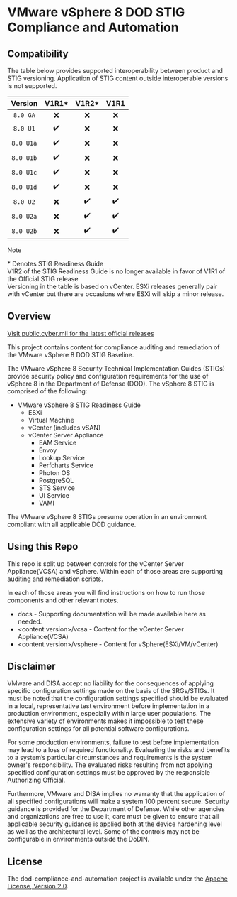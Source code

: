 # VMware vSphere 8 DOD STIG Compliance and Automation

## Compatibility
The table below provides supported interoperability between product and STIG versioning. Application of STIG content outside interoperable versions is not supported.

|      Version      |        V1R1*       |         V1R2*      |         V1R1       |
|:-----------------:|:------------------:|:------------------:|:------------------:|
|     `8.0 GA`      |        :x:         |         :x:        |         :x:        |
|     `8.0 U1`      | :heavy_check_mark: |         :x:        |         :x:        |
|     `8.0 U1a`     | :heavy_check_mark: |         :x:        |         :x:        |
|     `8.0 U1b`     | :heavy_check_mark: |         :x:        |         :x:        |
|     `8.0 U1c`     | :heavy_check_mark: |         :x:        |         :x:        |
|     `8.0 U1d`     | :heavy_check_mark: |         :x:        |         :x:        |
|     `8.0 U2`      |        :x:         | :heavy_check_mark: | :heavy_check_mark: |
|     `8.0 U2a`     |        :x:         | :heavy_check_mark: | :heavy_check_mark: |
|     `8.0 U2b`     |        :x:         | :heavy_check_mark: | :heavy_check_mark: |

> [!NOTE]
> \* Denotes STIG Readiness Guide  
> V1R2 of the STIG Readiness Guide is no longer available in favor of V1R1 of the Official STIG release  
> Versioning in the table is based on vCenter. ESXi releases generally pair with vCenter but there are occasions where ESXi will skip a minor release. 

## Overview
[Visit public.cyber.mil for the latest official releases](https://public.cyber.mil/stigs/)

This project contains content for compliance auditing and remediation of the VMware vSphere 8 DOD STIG Baseline.

The VMware vSphere 8 Security Technical Implementation Guides (STIGs) provide security policy and configuration requirements for the use of vSphere 8 in the Department of Defense (DOD). The vSphere 8 STIG is comprised of the following:

- VMware vSphere 8 STIG Readiness Guide
  - ESXi
  - Virtual Machine
  - vCenter (includes vSAN)
  - vCenter Server Appliance
    - EAM Service
    - Envoy
    - Lookup Service
    - Perfcharts Service
    - Photon OS
    - PostgreSQL
    - STS Service
    - UI Service
    - VAMI

The VMware vSphere 8 STIGs presume operation in an environment compliant with all applicable DOD guidance.

## Using this Repo
This repo is split up between controls for the vCenter Server Appliance(VCSA) and vSphere.  Within each of those areas are supporting auditing and remediation scripts.  

In each of those areas you will find instructions on how to run those components and other relevant notes.  

- docs - Supporting documentation will be made available here as needed.
- \<content version\>/vcsa - Content for the vCenter Server Appliance(VCSA)
- \<content version\>/vsphere - Content for vSphere(ESXi/VM/vCenter)

## Disclaimer
VMware and DISA accept no liability for the consequences of applying specific configuration settings made on the basis of the SRGs/STIGs. It must be noted that the configuration settings specified should be evaluated in a local, representative test environment before implementation in a production environment, especially within large user populations. The extensive variety of environments makes it impossible to test these configuration settings for all potential software configurations.

For some production environments, failure to test before implementation may lead to a loss of required functionality. Evaluating the risks and benefits to a system’s particular circumstances and requirements is the system owner's responsibility. The evaluated risks resulting from not applying specified configuration settings must be approved by the responsible Authorizing Official.

Furthermore, VMware and DISA implies no warranty that the application of all specified configurations will make a system 100 percent secure. Security guidance is provided for the Department of Defense. While other agencies and organizations are free to use it, care must be given to ensure that all applicable security guidance is applied both at the device hardening level as well as the architectural level. Some of the controls may not be configurable in environments outside the DoDIN.

## License
The dod-compliance-and-automation project is available under the [Apache License, Version 2.0](LICENSE).
